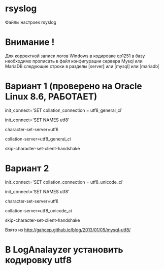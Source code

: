 # rsyslog
Файлы настроек rsyslog

# Внимание !
Для корректной записи логов Windows в кодировке cp1251 в базу необходимо прописать в файл конфигурации сервера Mysql или MariaDB следующие строки в разделы [server] или [mysql] или [mariadb]

# Вариант 1 (проверено на Oracle Linux 8.6, РАБОТАЕТ)

init_connect='SET collation_connection = utf8_general_ci'

init_connect='SET NAMES utf8'

character-set-server=utf8

collation-server=utf8_general_ci

skip-character-set-client-handshake

# Вариант 2

init_connect='SET collation_connection = utf8_unicode_ci'

init_connect='SET NAMES utf8'

character-set-server=utf8

collation-server=utf8_unicode_ci

skip-character-set-client-handshake 

Взято из http://gahcep.github.io/blog/2013/01/05/mysql-utf8/

# В LogAnalayzer установить кодировку utf8
